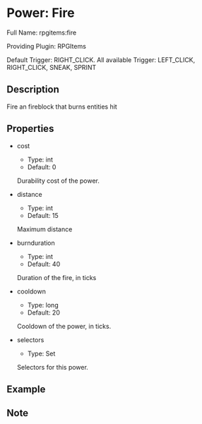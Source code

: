 # Power: Fire

Full Name: rpgitems:fire

Providing Plugin: RPGItems

Default Trigger: RIGHT_CLICK. All available Trigger: LEFT_CLICK, RIGHT_CLICK, SNEAK, SPRINT

<!-- beginCustomHeader -->
<!-- endCustomHeader -->

## Description

Fire an fireblock that burns entities hit
<!-- beginCustomDescription -->
<!-- endCustomDescription -->

## Properties

* cost

  * Type: int
  * Default: 0

  Durability cost of the power.

* distance

  * Type: int
  * Default: 15

  Maximum distance

* burnduration

  * Type: int
  * Default: 40

  Duration of the fire, in ticks

* cooldown

  * Type: long
  * Default: 20

  Cooldown of the power, in ticks.

* selectors

  * Type: Set<String>

  Selectors for this power.


<!-- beginCustomProperties -->
<!-- endCustomProperties -->

## Example

<!-- beginCustomExample -->
<!-- endCustomExample -->

## Note

<!-- beginCustomNote -->
<!-- endCustomNote -->